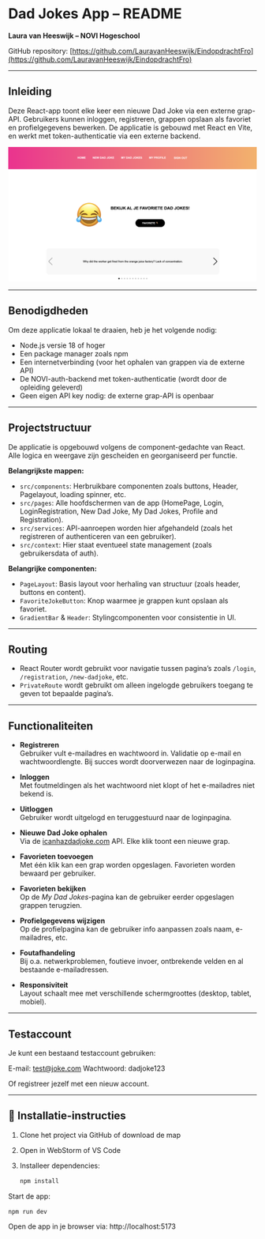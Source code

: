 # Dad Jokes App – README
**Laura van Heeswijk – NOVI Hogeschool**

GitHub repository: [https://github.com/LauravanHeeswijk/EindopdrachtFro](https://github.com/LauravanHeeswijk/EindopdrachtFro)

---

## Inleiding

Deze React-app toont elke keer een nieuwe Dad Joke via een externe grap-API. Gebruikers kunnen inloggen, registreren, grappen opslaan als favoriet en profielgegevens bewerken. De applicatie is gebouwd met React en Vite, en werkt met token-authenticatie via een externe backend.

![Screenshot van de Dad Jokes App](./Screenshot.png)

---

## Benodigdheden

Om deze applicatie lokaal te draaien, heb je het volgende nodig:

- Node.js versie 18 of hoger
- Een package manager zoals npm
- Een internetverbinding (voor het ophalen van grappen via de externe API)
- De NOVI-auth-backend met token-authenticatie (wordt door de opleiding geleverd)
- Geen eigen API key nodig: de externe grap-API is openbaar

---

## Projectstructuur

De applicatie is opgebouwd volgens de component-gedachte van React. Alle logica en weergave zijn gescheiden en georganiseerd per functie.

**Belangrijkste mappen:**
- `src/components`: Herbruikbare componenten zoals buttons, Header, Pagelayout, loading spinner, etc.
- `src/pages`: Alle hoofdschermen van de app (HomePage, Login, LoginRegistration, New Dad Joke, My Dad Jokes, Profile and Registration).
- `src/services`: API-aanroepen worden hier afgehandeld (zoals het registreren of authenticeren van een gebruiker).
- `src/context`: Hier staat eventueel state management (zoals gebruikersdata of auth).

**Belangrijke componenten:**
- `PageLayout`: Basis layout voor herhaling van structuur (zoals header, buttons en content).
- `FavoriteJokeButton`: Knop waarmee je grappen kunt opslaan als favoriet.
- `GradientBar` & `Header`: Stylingcomponenten voor consistentie in UI.

---

## Routing

- React Router wordt gebruikt voor navigatie tussen pagina’s zoals `/login`, `/registration`, `/new-dadjoke`, etc.
- `PrivateRoute` wordt gebruikt om alleen ingelogde gebruikers toegang te geven tot bepaalde pagina’s.

---

## Functionaliteiten

- **Registreren**  
  Gebruiker vult e-mailadres en wachtwoord in. Validatie op e-mail en wachtwoordlengte. Bij succes wordt doorverwezen naar de loginpagina.

- **Inloggen**  
  Met foutmeldingen als het wachtwoord niet klopt of het e-mailadres niet bekend is.

- **Uitloggen**  
  Gebruiker wordt uitgelogd en teruggestuurd naar de loginpagina.

- **Nieuwe Dad Joke ophalen**  
  Via de [icanhazdadjoke.com](https://icanhazdadjoke.com) API. Elke klik toont een nieuwe grap.

- **Favorieten toevoegen**  
  Met één klik kan een grap worden opgeslagen. Favorieten worden bewaard per gebruiker.

- **Favorieten bekijken**  
  Op de *My Dad Jokes*-pagina kan de gebruiker eerder opgeslagen grappen terugzien.

- **Profielgegevens wijzigen**  
  Op de profielpagina kan de gebruiker info aanpassen zoals naam, e-mailadres, etc.

- **Foutafhandeling**  
  Bij o.a. netwerkproblemen, foutieve invoer, ontbrekende velden en al bestaande e-mailadressen.

- **Responsiviteit**  
  Layout schaalt mee met verschillende schermgroottes (desktop, tablet, mobiel).

---

## Testaccount

Je kunt een bestaand testaccount gebruiken:

E-mail:     test@joke.com
Wachtwoord: dadjoke123

Of registreer jezelf met een nieuw account.

---

## 🚀 Installatie-instructies

1. Clone het project via GitHub of download de map
2. Open in WebStorm of VS Code
3. Installeer dependencies:

   ```bash
   npm install

Start de app:

    npm run dev

Open de app in je browser via:
http://localhost:5173





